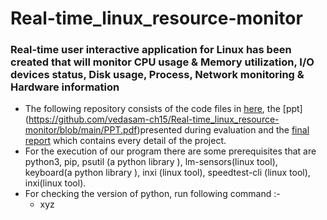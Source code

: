 # Real-time_linux_resource-monitor
### Real-time user interactive application for Linux has been created that will monitor CPU usage &amp; Memory utilization, I/O devices status, Disk usage, Process, Network monitoring &amp; Hardware information
* The following repository consists of the code files in [here](resource_monitor), the [ppt] (https://github.com/vedasam-ch15/Real-time_linux_resource-monitor/blob/main/PPT.pdf)presented during evaluation and the [final report](Report.pdf) which contains every detail of the project.
* For the execution of our program there are some prerequisites that are python3, pip,
psutil (a python library ), lm-sensors(linux tool), keyboard(a python library ), inxi (linux
tool), speedtest-cli (linux tool), inxi(linux tool).
* For checking the version of python, run following command :- 
  - xyz

